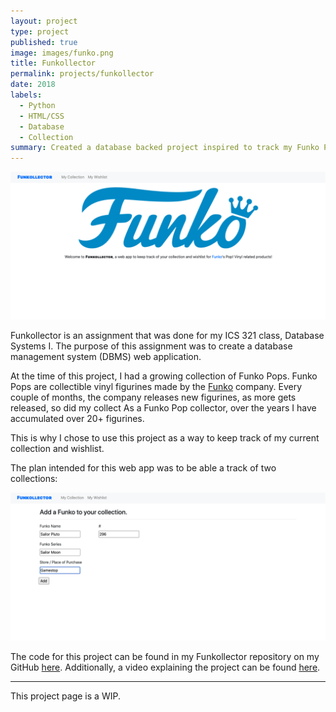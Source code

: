 ```yaml
---
layout: project
type: project
published: true
image: images/funko.png
title: Funkollector
permalink: projects/funkollector
date: 2018
labels:
  - Python
  - HTML/CSS
  - Database
  - Collection
summary: Created a database backed project inspired to track my Funko Pop collection.
---
```


<center>
<div class="ui images"><img src="../images/screenshots-funkollector/homepage.png" width="600px"></div>
</center>

Funkollector is an assignment that was done for my ICS 321 class, Database Systems I. The purpose of this assignment was to create a database management system (DBMS) web application. 

At the time of this project, I had a growing collection of Funko Pops. Funko Pops are collectible vinyl figurines made by the [Funko](https://www.funko.com/) company. Every couple of months, the company releases new figurines, 
 as more gets released, so did my collect As a Funko Pop collector, over the years I have accumulated over 20+ figurines. 

This is why I chose to use this project as a way to keep track of my current collection and wishlist.


The plan intended for this web app was to be able a track of two collections: 


<center>
<div class="ui images"><img src="../images/screenshots-funkollector/mycollectionform.png" width="600px"></div>
</center>

The code for this project can be found in my Funkollector repository on my GitHub [here](https://github.com/aprilbala/funkollector). Additionally, a video explaining the project can be found [here](https://www.youtube.com/watch?v=Tqvs8DM7cUA).

<hr>
This project page is a WIP.

<!-- This project can be found [here](https://github.com/aprilbala/aprilbala.github.io/tree/master/projects/project-applet).
 -->
 <!-- Project instructions can are here: https://lipyeow.github.io/ics321s18/morea/project/experience-project.html -->